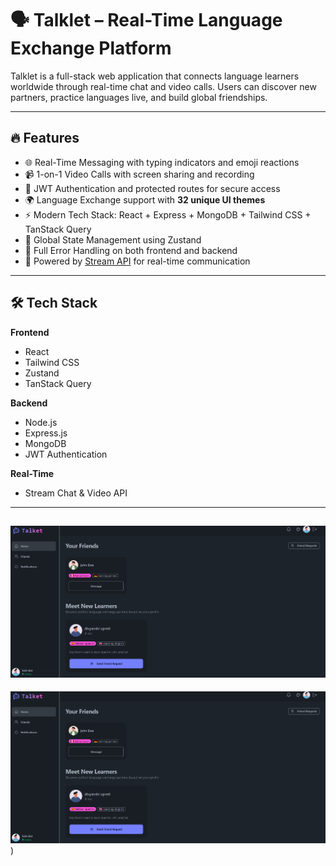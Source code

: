 # 🗣️ Talklet – Real-Time Language Exchange Platform

Talklet is a full-stack web application that connects language learners worldwide through real-time chat and video calls. Users can discover new partners, practice languages live, and build global friendships.

---

## 🔥 Features

- 🌐 Real-Time Messaging with typing indicators and emoji reactions  
- 📹 1-on-1  Video Calls with screen sharing and recording  
- 🔐 JWT Authentication and protected routes for secure access  
- 🌍 Language Exchange support with **32 unique UI themes**  
- ⚡ Modern Tech Stack: React + Express + MongoDB + Tailwind CSS + TanStack Query  
- 🧠 Global State Management using Zustand  
- 🚨 Full Error Handling on both frontend and backend  
- 🎯 Powered by [Stream API](https://getstream.io/) for real-time communication

---

## 🛠️ Tech Stack

**Frontend**  
- React  
- Tailwind CSS  
- Zustand  
- TanStack Query  

**Backend**  
- Node.js  
- Express.js  
- MongoDB  
- JWT Authentication  

**Real-Time**  
- Stream Chat & Video API

---
![Talket UI](https://github.com/divyanshiupreti11/Talket/raw/45f7303d44d2a9633a436eff7b87d72c27c26cbf/Screenshot%202025-07-20%20100312.png)
---

![Talket UI](https://github.com/divyanshiupreti11/Talket/raw/45f7303d44d2a9633a436eff7b87d72c27c26cbf/Screenshot%202025-07-20%20100312.png))
